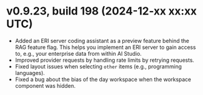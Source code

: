 # v0.9.23, build 198 (2024-12-xx xx:xx UTC)
- Added an ERI server coding assistant as a preview feature behind the RAG feature flag. This helps you implement an ERI server to gain access to, e.g., your enterprise data from within AI Studio.
- Improved provider requests by handling rate limits by retrying requests. 
- Fixed layout issues when selecting `other` items (e.g., programming languages).
- Fixed a bug about the bias of the day workspace when the workspace component was hidden.